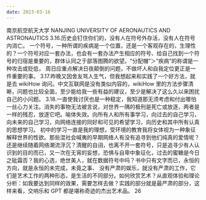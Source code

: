 ```yaml
---
date: 2023-03-16
---
```


南京航空航天大学
NANJING UNIVERSITY OF AERONAUTICS AND ASTRONAUTICS
3.16.历史会钉住你们的，没有人在符号外存活，没有人在符号内消亡。
一个符号，一种所谓的疾病是一个位置，还是一个客观存在的，生理性的？一个符号对应一套办法，也会有一套办法产生相应的符号、给自己找到一个符号的归宿是重要的，群体认同之于部落图腾的欲望。“分配帽”＞“疾病”的称谓是一种攻击或贬低，
周日应重点解决日夜颠倒的问题，不做坏人和自我定位更正是一件重要的事。
3.17.昨晚又因舍友骂人生气，但我想起来和实践了一个好方法，就是去 wikiHow 询问。中文互联网是没有类似内容的，wikiHow 里的方法步骤清晰，问题也比较全面，至少能给我一些有益的建议，至少是解决了这么久以来困扰自己的小问题。
3.18.一直使我讨厌也是一种稳定，我知道那无须考虑和付出哪怕一丝心力关注。消失的事物无法被言说，对世界一隅的极刑是死亡或放逐，两者是一样的残忍，放逐它吧。喻体失效。向所有人和所有事学习，向过去的自己学习，向未来的自己学习，向网络连接的同好和可见的希望学习，向历史和其中所有认真的思想学习。
初中的学习一直是我的理想，受环境的教育我将女体视为一种象征解释世界的性欲。那些混社会喊夷的早期网络人有没有追寻到他们纯真的爱情呢？还是继续随着网络潮流浮沉？清醒的自诩，也离不开一套符号，只是追寻少有人认识到的目的而已，又一次在无宵的妄想，恐惧与自卑中象征化，过去的蜜糖是今日之砒霜否？我的心选，绝世美人，就在数据符号中吗？书中只有文字而已，永恒的方向，就是永恒的未完成，未竟之事、
没有严肃的娱乐，就没有严肃的工作，它们是艺术工作的两种形态，是生活的不同部分。如何欣赏艺术？从直观体验和理论分析：如我要达到同样的效果，需要怎样去做？实践的部分就是最严肃的部分，这样来看，交响乐和 GPT 都是堪称奇迹的杰出艺术品。
26
